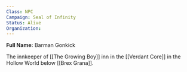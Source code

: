 ```yaml
---
Class: NPC
Campaign: Seal of Infinity
Status: Alive
Organization:
---
```

**Full Name:** Barman Gonkick

The innkeeper of [[The Growing Boy]] inn in the [[Verdant Core]] in the Hollow World below [[Brex Grana]].